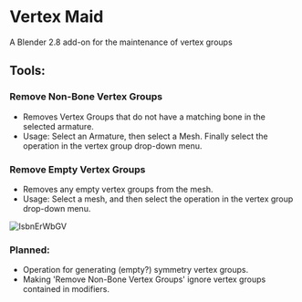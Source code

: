 # Vertex Maid
 A Blender 2.8 add-on for the maintenance of vertex groups


## Tools:

### Remove Non-Bone Vertex Groups
* Removes Vertex Groups that do not have a matching bone in the selected armature.
* Usage: Select an Armature, then select a Mesh. Finally select the operation in the vertex group drop-down menu.

### Remove Empty Vertex Groups
* Removes any empty vertex groups from the mesh.
* Usage: Select a mesh, and then select the operation in the vertex group drop-down menu.

![IsbnErWbGV](https://user-images.githubusercontent.com/13147323/104202364-78455c00-53f0-11eb-8005-cc6c8faf785d.gif)



### Planned: 
 * Operation for generating (empty?) symmetry vertex groups.
 * Making 'Remove Non-Bone Vertex Groups' ignore vertex groups contained in modifiers. 
